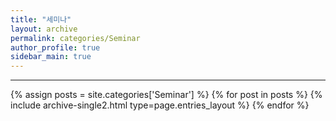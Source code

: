 ```yaml
---
title: "세미나"
layout: archive
permalink: categories/Seminar
author_profile: true
sidebar_main: true
---
```


<!-- 공백이 포함되어 있는 카테고리 이름의 경우 site.categories['a b c'] 이런식으로! -->

***

{% assign posts = site.categories['Seminar'] %}
{% for post in posts %} {% include archive-single2.html type=page.entries_layout %} {% endfor %}